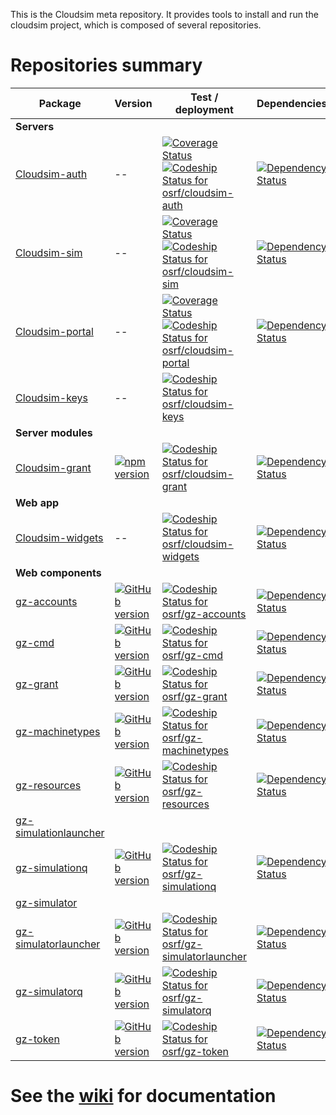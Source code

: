 This is the Cloudsim meta repository. It provides tools to install and run the
cloudsim project, which is composed of several repositories.

# Repositories summary #

Package | Version | Test / deployment | Dependencies | Pull requests
------- | ------- | ----------------- | ------------ | -------------
**Servers** | | | |
[Cloudsim-auth](https://bitbucket.org/osrf/cloudsim-auth) | -- | [![Coverage Status](https://coveralls.io/repos/bitbucket/osrf/cloudsim-auth/badge.svg?branch=default)](https://coveralls.io/bitbucket/osrf/cloudsim-auth?branch=default) [ ![Codeship Status for osrf/cloudsim-auth](https://codeship.com/projects/d48e5670-0c06-0134-283f-368b7d3cc702/status?branch=default)](https://codeship.com/projects/156010) | [![Dependency Status](https://www.versioneye.com/user/projects/57ca2dec939fc60037ebcff7/badge.svg?style=flat-square)](https://www.versioneye.com/user/projects/57ca2dec939fc60037ebcff7) |
[Cloudsim-sim](https://bitbucket.org/osrf/cloudsim-sim) | -- | [![Coverage Status](https://coveralls.io/repos/bitbucket/osrf/cloudsim-sim/badge.svg?branch=default)](https://coveralls.io/bitbucket/osrf/cloudsim-sim?branch=default) [ ![Codeship Status for osrf/cloudsim-sim](https://codeship.com/projects/c1074290-4c5e-0134-4ebf-52026d0c47d6/status?branch=default)](https://codeship.com/projects/170204) | [![Dependency Status](https://www.versioneye.com/user/projects/57ca1ead69d949002f38dc6f/badge.svg?style=flat-square)](https://www.versioneye.com/user/projects/57ca1ead69d949002f38dc6f) |
[Cloudsim-portal](https://bitbucket.org/osrf/cloudsim-portal) | -- | [![Coverage Status](https://coveralls.io/repos/bitbucket/osrf/cloudsim-portal/badge.svg?branch=default)](https://coveralls.io/bitbucket/osrf/cloudsim-portal?branch=default) [ ![Codeship Status for osrf/cloudsim-portal](https://codeship.com/projects/915a1070-0a4d-0134-bce0-06f29080c625/status)](https://codeship.com/projects/155557) | [![Dependency Status](https://www.versioneye.com/user/projects/57ca2d8c939fc600508e90a4/badge.svg?style=flat-square)](https://www.versioneye.com/user/projects/57ca2d8c939fc600508e90a4) |
[Cloudsim-keys](https://bitbucket.org/osrf/cloudsim-keys) | -- | [ ![Codeship Status for osrf/cloudsim-keys](https://codeship.com/projects/196a88f0-52b2-0134-2889-02adab5d782c/status?branch=default)](https://codeship.com/projects/171619) |
**Server modules** | | | |
[Cloudsim-grant](https://bitbucket.org/osrf/cloudsim-grant) | [![npm version](https://badge.fury.io/js/cloudsim-grant.svg)](https://badge.fury.io/js/cloudsim-grant) | [ ![Codeship Status for osrf/cloudsim-grant](https://codeship.com/projects/5c4c7e80-0c07-0134-008b-368b7d3cc702/status?branch=default)](https://codeship.com/projects/156011) | [![Dependency Status](https://www.versioneye.com/user/projects/57ca2b3469d9490042f7322b/badge.svg?style=flat-square)](https://www.versioneye.com/user/projects/57ca2b3469d9490042f7322b) |
**Web app** | | | |
[Cloudsim-widgets](https://bitbucket.org/osrf/cloudsim-widgets) | -- | [ ![Codeship Status for osrf/cloudsim-widgets](https://codeship.com/projects/17ac82b0-0e62-0134-df85-7ab2ad815cc6/status?branch=default)](https://codeship.com/projects/156369)  | [![Dependency Status](https://www.versioneye.com/user/projects/57ca396c968d64004d976620/badge.svg?style=flat-square)](https://www.versioneye.com/user/projects/57ca396c968d64004d976620) |
**Web components** | | | |
[gz-accounts](https://github.com/osrf/gz-accounts) | [![GitHub version](https://badge.fury.io/gh/osrf%2Fgz-accounts.svg)](https://badge.fury.io/gh/osrf%2Fgz-accounts) | [ ![Codeship Status for osrf/gz-accounts](https://codeship.com/projects/482159d0-1ae6-0134-e1c3-0e8ad2af7d49/status?branch=master)](https://codeship.com/projects/159498) | [![Dependency Status](https://www.versioneye.com/user/projects/57ceff598d1bad004e51a27a/badge.svg?style=flat-square)](https://www.versioneye.com/user/projects/57ceff598d1bad004e51a27a) | [![PR](https://img.shields.io/github/issues-pr/osrf/gz-accounts.svg)](https://github.com/osrf/gz-accounts/pulls)
[gz-cmd](https://github.com/osrf/gz-cmd) | [![GitHub version](https://badge.fury.io/gh/osrf%2Fgz-cmd.svg)](https://badge.fury.io/gh/osrf%2Fgz-cmd) | [ ![Codeship Status for osrf/gz-cmd](https://codeship.com/projects/03132470-1ae6-0134-0f10-0e8ad2af7d49/status?branch=master)](https://codeship.com/projects/159495) | [![Dependency Status](https://www.versioneye.com/user/projects/57ca37da968d640049e1287d/badge.svg?style=flat-square)](https://www.versioneye.com/user/projects/57ca37da968d640049e1287d) | [![PR](https://img.shields.io/github/issues-pr/osrf/gz-cmd.svg)](https://github.com/osrf/gz-cmd/pulls)
[gz-grant](https://github.com/osrf/gz-grant) | [![GitHub version](https://badge.fury.io/gh/osrf%2Fgz-grant.svg)](https://badge.fury.io/gh/osrf%2Fgz-grant) | [ ![Codeship Status for osrf/gz-grant](https://codeship.com/projects/2fadd1c0-1ae6-0134-6f11-0e8ad2af7d49/status?branch=master)](https://codeship.com/projects/159497) | [![Dependency Status](https://www.versioneye.com/user/projects/57ca37c2939fc6004abe4af9/badge.svg?style=flat-square)](https://www.versioneye.com/user/projects/57ca37c2939fc6004abe4af9) | [![PR](https://img.shields.io/github/issues-pr/osrf/gz-grant.svg)](https://github.com/osrf/gz-grant/pulls)
[gz-machinetypes](https://github.com/osrf/gz-machinetypes) | [![GitHub version](https://badge.fury.io/gh/osrf%2Fgz-machinetypes.svg)](https://badge.fury.io/gh/osrf%2Fgz-machinetypes) | [ ![Codeship Status for osrf/gz-machinetypes](https://codeship.com/projects/07d41560-536b-0134-4b09-3619cfe9535c/status?branch=master)](https://codeship.com/projects/171807) | [![Dependency Status](https://www.versioneye.com/user/projects/57ceff268d1bad004c3d7805/badge.svg?style=flat-square)](https://www.versioneye.com/user/projects/57ceff268d1bad004c3d7805) | [![PR](https://img.shields.io/github/issues-pr/osrf/gz-machinetypes.svg)](https://github.com/osrf/gz-machinetypes/pulls)
[gz-resources](https://github.com/osrf/gz-resources) | [![GitHub version](https://badge.fury.io/gh/osrf%2Fgz-resources.svg)](https://badge.fury.io/gh/osrf%2Fgz-resources) | [ ![Codeship Status for osrf/gz-resources](https://codeship.com/projects/21902870-60c1-0134-82e0-1e1ec2b80fe8/status?branch=master)](https://codeship.com/projects/174634) | [![Dependency Status](https://www.versioneye.com/user/projects/57e0292c6dfcd00047c51ead/badge.svg?style=flat-square)](https://www.versioneye.com/user/projects/57e0292c6dfcd00047c51ead) | [![PR](https://img.shields.io/github/issues-pr/osrf/gz-resources.svg)](https://github.com/osrf/gz-resources/pulls)
[gz-simulationlauncher](https://github.com/osrf/gz-simulationlauncher) | | | | [![PR](https://img.shields.io/github/issues-pr/osrf/gz-simulationlauncher.svg)](https://github.com/osrf/gz-simulationlauncher/pulls)
[gz-simulationq](https://github.com/osrf/gz-simulationq) | [![GitHub version](https://badge.fury.io/gh/osrf%2Fgz-simulationq.svg)](https://badge.fury.io/gh/osrf%2Fgz-simulationq) | [ ![Codeship Status for osrf/gz-simulationq](https://codeship.com/projects/4a474a60-2794-0134-e82d-3ecd098fa328/status?branch=master)](https://codeship.com/projects/162319) | [![Dependency Status](https://www.versioneye.com/user/projects/57ca389a968d640039516e85/badge.svg?style=flat-square)](https://www.versioneye.com/user/projects/57ca389a968d640039516e85) | [![PR](https://img.shields.io/github/issues-pr/osrf/gz-simulationq.svg)](https://github.com/osrf/gz-simulationq/pulls)
[gz-simulator](https://github.com/osrf/gz-simulator) | | | | [![PR](https://img.shields.io/github/issues-pr/osrf/gz-simulator.svg)](https://github.com/osrf/gz-simulator/pulls)
[gz-simulatorlauncher](https://github.com/osrf/gz-simulatorlauncher) | [![GitHub version](https://badge.fury.io/gh/osrf%2Fgz-simulatorlauncher.svg)](https://badge.fury.io/gh/osrf%2Fgz-simulatorlauncher) | [ ![Codeship Status for osrf/gz-simulatorlauncher](https://codeship.com/projects/ca6e4b90-26dd-0134-ec6c-0ee1950dc067/status?branch=master)](https://codeship.com/projects/162140) | [![Dependency Status](https://www.versioneye.com/user/projects/57ca3905968d640033602966/badge.svg?style=flat-square)](https://www.versioneye.com/user/projects/57ca3905968d640033602966) | [![PR](https://img.shields.io/github/issues-pr/osrf/gz-simulatorlauncher.svg)](https://github.com/osrf/gz-simulatorlauncher/pulls)
[gz-simulatorq](https://github.com/osrf/gz-simulatorq) | [![GitHub version](https://badge.fury.io/gh/osrf%2Fgz-simulatorq.svg)](https://badge.fury.io/gh/osrf%2Fgz-simulatorq) | [ ![Codeship Status for osrf/gz-simulatorq](https://codeship.com/projects/2cc0c8d0-26de-0134-b77a-166eddd0a5f8/status?branch=master)](https://codeship.com/projects/162141) | [![Dependency Status](https://www.versioneye.com/user/projects/57ca39ea69d94900419ca388/badge.svg?style=flat-square)](https://www.versioneye.com/user/projects/57ca39ea69d94900419ca388) | [![PR](https://img.shields.io/github/issues-pr/osrf/gz-simulatorq.svg)](https://github.com/osrf/gz-simulatorq/pulls)
[gz-token](https://github.com/osrf/gz-token) | [![GitHub version](https://badge.fury.io/gh/osrf%2Fgz-token.svg)](https://badge.fury.io/gh/osrf%2Fgz-token) | [ ![Codeship Status for osrf/gz-token](https://codeship.com/projects/a4a3e170-1ae3-0134-a64a-265a91e3d879/status?branch=master)](https://codeship.com/projects/159492)  | [![Dependency Status](https://www.versioneye.com/user/projects/57ca3751939fc600471d507a/badge.svg?style=flat-square)](https://www.versioneye.com/user/projects/57ca3751939fc600471d507a) | [![PR](https://img.shields.io/github/issues-pr/osrf/gz-token.svg)](https://github.com/osrf/gz-token/pulls)



# See the [wiki](https://bitbucket.org/osrf/cloudsim/wiki) for documentation #